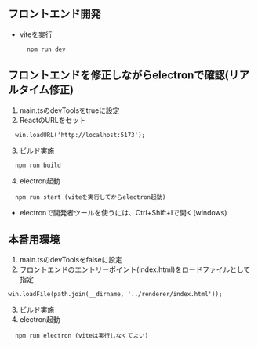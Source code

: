 ## フロントエンド開発
- viteを実行
  ```
    npm run dev
  ```

## フロントエンドを修正しながらelectronで確認(リアルタイム修正)
1. main.tsのdevToolsをtrueに設定
2. ReactのURLをセット
  ```
    win.loadURL('http://localhost:5173'); 
  ```

3. ビルド実施
  ```
    npm run build
  ```

4. electron起動
  ```
    npm run start (viteを実行してからelectron起動)
  ```
- electronで開発者ツールを使うには、Ctrl+Shift+Iで開く(windows)

## 本番用環境
1. main.tsのdevToolsをfalseに設定
2. フロントエンドのエントリーポイント(index.html)をロードファイルとして指定  
  ```
  win.loadFile(path.join(__dirname, '../renderer/index.html'));
  ```

3. ビルド実施
4. electron起動
  ```
    npm run electron (viteは実行しなくてよい)
  ```  

